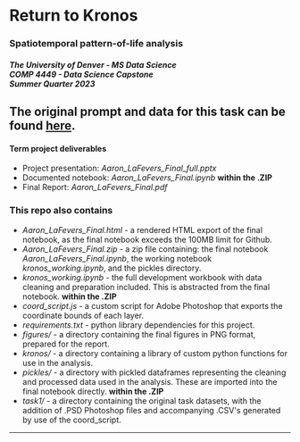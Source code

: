 # Return to Kronos
### Spatiotemporal pattern-of-life analysis
##### The University of Denver - MS Data Science <br>COMP 4449 - Data Science Capstone <br>Summer Quarter 2023  
The original prompt and data for this task can be found [here](https://github.com/emmanueliarussi/DataScienceCapstone/tree/master/7_FinalProjects/ReturntoKronos).
---  

#### Term project deliverables
- Project presentation: *Aaron_LaFevers_Final_full.pptx*
- Documented notebook: *Aaron_LaFevers_Final.ipynb* **within the .ZIP**
- Final Report: *Aaron_LaFevers_Final.pdf*

### This repo also contains
- *Aaron_LaFevers_Final.html* - a rendered HTML export of the final notebook, as the final notebook exceeds the 100MB limit for Github.
- *Aaron_LaFevers_Final.zip* - a zip file containing: the final notebook *Aaron_LaFevers_Final.ipynb*, the working notebook *kronos_working.ipynb*, and the pickles directory.
- *kronos_working.ipynb* - the full development workbook with data cleaning and preparation included.  This is abstracted from the final notebook.  **within the .ZIP**
- *coord_script.js* - a custom script for Adobe Photoshop that exports the coordinate bounds of each layer.
- *requirements.txt* - python library dependencies for this project.
- *figures/* - a directory containing the final figures in PNG format, prepared for the report.
- *kronos/* - a directory containing a library of custom python functions for use in the analysis.
- *pickles/* - a directory with pickled dataframes representing the cleaning and processed data used in the analysis.  These are imported into the final notebook directly.  **within the .ZIP**
- *task1/* - a directory containing the original task datasets, with the addition of .PSD Photoshop files and accompanying .CSV's generated by use of the coord_script.

----
